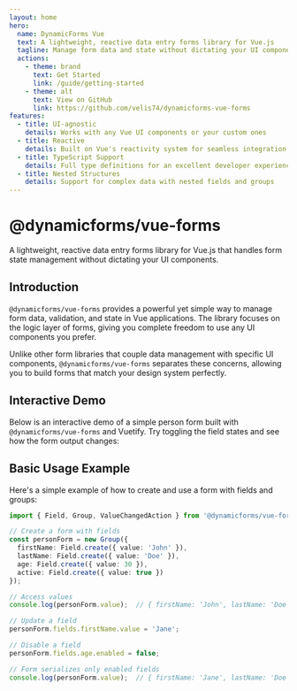 ```yaml
---
layout: home
hero:
  name: DynamicForms Vue
  text: A lightweight, reactive data entry forms library for Vue.js
  tagline: Manage form data and state without dictating your UI components
  actions:
    - theme: brand
      text: Get Started
      link: /guide/getting-started
    - theme: alt
      text: View on GitHub
      link: https://github.com/velis74/dynamicforms-vue-forms
features:
  - title: UI-agnostic
    details: Works with any Vue UI components or your custom ones
  - title: Reactive
    details: Built on Vue's reactivity system for seamless integration
  - title: TypeScript Support
    details: Full type definitions for an excellent developer experience
  - title: Nested Structures
    details: Support for complex data with nested fields and groups
---
```


# @dynamicforms/vue-forms

A lightweight, reactive data entry forms library for Vue.js that handles form state management without dictating your
UI components.

## Introduction

`@dynamicforms/vue-forms` provides a powerful yet simple way to manage form data, validation, and state in Vue 
applications. The library focuses on the logic layer of forms, giving you complete freedom to use any UI components 
you prefer.

Unlike other form libraries that couple data management with specific UI components, `@dynamicforms/vue-forms` 
separates these concerns, allowing you to build forms that match your design system perfectly.

## Interactive Demo

Below is an interactive demo of a simple person form built with `@dynamicforms/vue-forms` and Vuetify. Try toggling the 
field states and see how the form output changes:

<PersonFormDemo />

## Basic Usage Example

Here's a simple example of how to create and use a form with fields and groups:

```typescript
import { Field, Group, ValueChangedAction } from '@dynamicforms/vue-forms';

// Create a form with fields
const personForm = new Group({
  firstName: Field.create({ value: 'John' }),
  lastName: Field.create({ value: 'Doe' }),
  age: Field.create({ value: 30 }),
  active: Field.create({ value: true })
});

// Access values
console.log(personForm.value);  // { firstName: 'John', lastName: 'Doe', age: 30, active: true }

// Update a field
personForm.fields.firstName.value = 'Jane';

// Disable a field
personForm.fields.age.enabled = false;

// Form serializes only enabled fields
console.log(personForm.value);  // { firstName: 'Jane', lastName: 'Doe', active: true }
```

<script setup>
import PersonFormDemo from './components/person-form-demo.vue'
</script>
